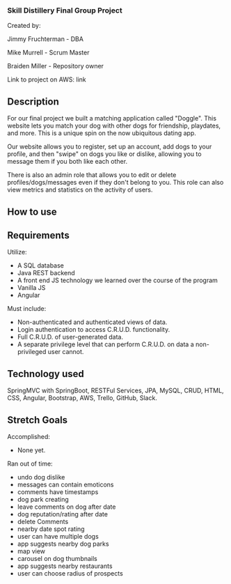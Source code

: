 ### Skill Distillery Final Group Project

Created by:

Jimmy Fruchterman - DBA

Mike Murrell - Scrum Master

Braiden Miller - Repository owner


Link to project on AWS: link

## Description

For our final project we built a matching application called "Doggle". This website lets you match your dog with other dogs for friendship, playdates, and more. This is a unique spin on the now ubiquitous dating app.

Our website allows you to register, set up an account, add dogs to your profile, and then "swipe" on dogs you like or dislike, allowing you to message them if you both like each other.

There is also an admin role that allows you to edit or delete profiles/dogs/messages even if they don't belong to you. This role can also view metrics and statistics on the activity of users.

## How to use


## Requirements

Utilize:
- A SQL database
- Java REST backend
- A front end JS technology we learned over the course of the program
- Vanilla JS
- Angular

Must include:

- Non-authenticated and authenticated views of data.
- Login authentication to access C.R.U.D. functionality.
- Full C.R.U.D. of user-generated data.
- A separate privilege level that can perform C.R.U.D. on data a non-privileged user cannot.

## Technology used

SpringMVC with SpringBoot, RESTFul Services, JPA, MySQL, CRUD, HTML, CSS, Angular, Bootstrap, AWS, Trello, GitHub, Slack.

## Stretch Goals

Accomplished:
- None yet.

Ran out of time:
- undo dog dislike
- messages can contain emoticons
- comments have timestamps
- dog park creating
- leave comments on dog after date
- dog reputation/rating after date
- delete Comments
- nearby date spot rating
- user can have multiple dogs
- app suggests nearby dog parks
- map view
- carousel on dog thumbnails
- app suggests nearby restaurants
- user can choose radius of prospects
